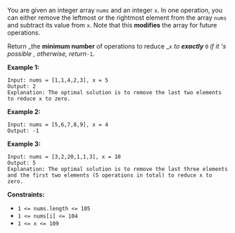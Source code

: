 You are given an integer array `nums` and an integer `x`. In one operation,
you can either remove the leftmost or the rightmost element from the array
`nums` and subtract its value from `x`. Note that this **modifies** the array
for future operations.

Return _the **minimum number** of operations to reduce _`x` _to **exactly**_
`0` _if it 's possible_ _, otherwise, return_`-1`.



**Example 1:**

    
    
    Input: nums = [1,1,4,2,3], x = 5
    Output: 2
    Explanation: The optimal solution is to remove the last two elements to reduce x to zero.
    

**Example 2:**

    
    
    Input: nums = [5,6,7,8,9], x = 4
    Output: -1
    

**Example 3:**

    
    
    Input: nums = [3,2,20,1,1,3], x = 10
    Output: 5
    Explanation: The optimal solution is to remove the last three elements and the first two elements (5 operations in total) to reduce x to zero.
    



**Constraints:**

  * `1 <= nums.length <= 105`
  * `1 <= nums[i] <= 104`
  * `1 <= x <= 109`

